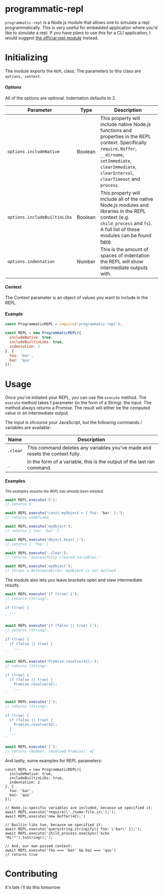 # programmatic-repl
`programmatic-repl` is a Node.js module that allows one to simulate a repl programmatically. This is very useful for embedded application where you'd like to simulate a repl. If you have plans to use this for a CLI application, I would suggest [the official repl module](https://nodejs.org/api/repl.html) instead.

# Initializing
The module exports the `REPL` class. The parameters to this class are `options, context`.

#### Options
All of the options are optional. Indentation defaults to 2.  

Parameter | Type | Description
--- | --- | ---
`options.includeNative` | Boolean | This property will include native Node.js functions and properties in the REPL context. Specifically `require`, `Buffer`, `        __dirname`, `setImmediate`, `clearImmediate`, `clearInterval`, `clearTimeout` and `process`.
`options.includeBuiltinLibs` | Boolean | This property will include all of the native Node.js modules and libraries in the REPL context (e.g. `child_process` and `fs`). A full list of these modules can be found [here](https://github.com/nodejs/node/blob/master/lib/internal/modules/cjs/helpers.js#L100-#L105).
`options.indentation` | Number | This is the amount of spaces of indentation the REPL will show intermediate outputs with.  

#### Context
The Context parameter is an object of values you want to include in the REPL.

#### Example
```js
const ProgrammaticREPL = require('programmatic-repl');

const REPL = new ProgrammaticREPL({
  includeNative: true,
  includeBuiltinLibs: true,
  indentation: 2
}, {
  foo: 'bar',
  baz: 'qux'
});
```

# Usage
Once you've initiated your REPL, you can use the `execute` method. The `execute` method takes 1 parameter (in the form of a String): the input. The method always returns a Promise. The result will either be the computed value or an intermediate output.

The input is ofcourse your JavaScript, but the following commands / variables are available:  

Name | Description
--- | ---
`.clear` | This command deletes any variables you've made and resets the context fully. 
`_` | In the form of a variable, this is the output of the last ran command.

#### Examples
<sup>*The examples assume the REPL has already been initiated.*</sup>
```js
await REPL.execute('5');
// returns 5
```
```js
await REPL.execute('const myObject = { foo: 'bar' };');
// returns undefined

await REPL.execute('myObject');
// returns { foo: 'bar' }

await REPL.execute('Object.keys(_)');
// returns [ 'foo' ]

await REPL.execute('.clear');
// returns 'Successfully cleared variables.'

await REPL.execute('myObject');
// throws a ReferenceError: myObject is not defined
```

The module also lets you leave brackets open and view intermediate results.
```js
await REPL.execute('if (true) {');
// returns (String):
`
if (true) {
  ...
`
  
await REPL.execute('if (false || true) {');
// returns (String):
`
if (true) {
  if (false || true) {
    ...
`

await REPL.execute('Promise.resolve(42);');
// returns (String):
`
if (true) {
  if (false || true) {
    Promise.resolve(42);
    ...
`

await REPL.execute('}');
// returns (String):
`
if (true) {
  if (false || true) {
    Promise.resolve(42);
  }
  ...
`

await REPL.execute('}');
// returns (Number, resolved Promise): 42
```

And lastly, some examples for REPL parameters:
```
const REPL = new ProgrammaticREPL({
  includeNative: true,
  includeBuiltinLibs: true,
  indentation: 2
}, {
  foo: 'bar',
  baz: 'qux'
});

// Node.js-specific variables are included, because we specified it:
await REPL.execute('require(\'./some-file.js\');');
await REPL.execute('new Buffer(42);')

// Builtin libs too, because we specified it:
await REPL.execute('querystring.stringify({ foo: \'bar\' });');
await REPL.execute('child_process.execSync('echo "Hi!"').toString();');

// And, our own passed context:
await REPL.execute('foo === 'bar' && baz === 'qux')
// returns true
```

# Contributing
it's late i'll do this tomorrow
